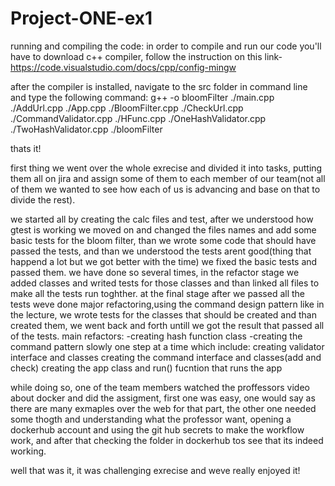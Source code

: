 # Project-ONE-ex1

running and compiling the code:
in order to compile and run our code you'll have to download c++ compiler, follow the instruction on this link-
https://code.visualstudio.com/docs/cpp/config-mingw

after the compiler is installed, navigate to the src folder in command line and type the following command:
g++ -o bloomFilter ./main.cpp ./AddUrl.cpp ./App.cpp ./BloomFilter.cpp ./CheckUrl.cpp ./CommandValidator.cpp ./HFunc.cpp ./OneHashValidator.cpp ./TwoHashValidator.cpp
./bloomFilter

thats it!

first thing we went over the whole exrecise and divided it into tasks, putting them all on jira and assign some of them to each member of our team(not all of them we wanted to see how each of us is advancing and base on that to divide the rest).

we started all by creating the calc files and test, after we understood how gtest is working we moved on and changed the files names and add some basic tests for the bloom filter, than we wrote some code that should have passed the tests, and than we understood the tests arent good(thing that happend a lot but we got better with the time) we fixed the basic tests and passed them.
we have done so several times, in the refactor stage we added classes and writed tests for those classes and than linked all files to make all the tests run toghther.
at the final stage after we passed all the tests weve done major refactoring,using the command design pattern like in the lecture, we wrote tests for the classes that should be created and than created them, we went back and forth untill we got the result that passed all of the tests.
main refactors:
-creating hash function class
-creating the command pattern slowly one step at a time which include:
  creating validator interface and classes
  creating the command interface and classes(add and check)
  creating the app class and run() fucntion that runs the app


while doing so, one of the team members watched the proffessors video about docker and did the assigment,
first one was easy, one would say as there are many exmaples over the web for that part, the other one needed some thogth and understanding what the professor want, opening a dockerhub account and using the git hub secrets to make the workflow work, and after that checking the folder in dockerhub tos see that its indeed working.

well that was it, it was challenging exrecise and weve really enjoyed it!

